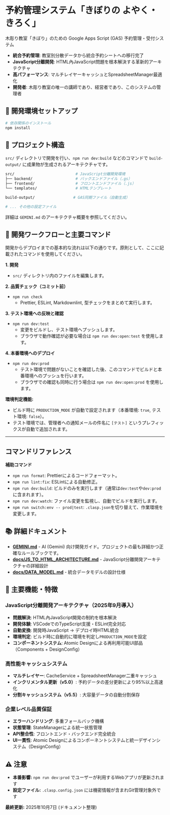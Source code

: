 # 予約管理システム「きぼりの よやく・きろく」

木彫り教室「きぼり」のための Google Apps Script (GAS) 予約管理・受付システム

- **統合予約管理**: 教室別分散データから統合予約シートへの移行完了
- **JavaScript分離開発**: HTML內JavaScript問題を根本解決する革新的アーキテクチャ
- **高パフォーマンス**: マルチレイヤーキャッシュとSpreadsheetManager最適化
- **開発者**: 木彫り教室の唯一の講師であり、経営者であり、このシステムの管理者

## 🚀 **開発環境セットアップ**

```bash
# 依存関係のインストール
npm install
```

## 📁 **プロジェクト構造**

`src/` ディレクトリで開発を行い、`npm run dev:build` などのコマンドで `build-output/` に成果物が生成されるアーキテクチャです。

```bash
src/                           # JavaScript分離開発環境
├── backend/                   # バックエンドファイル（.gs）
├── frontend/                  # フロントエンドファイル（.js）
└── templates/                 # HTMLテンプレート

build-output/                 # GAS同期ファイル（自動生成）

# ... その他の設定ファイル
```

詳細は `GEMINI.md` のアーキテクチャ概要を参照してください。

## 🧪 **開発ワークフローと主要コマンド**

開発からデプロイまでの基本的な流れは以下の通りです。原則として、ここに記載されたコマンドを使用してください。

**1. 開発**

- `src/` ディレクトリ内のファイルを編集します。

**2. 品質チェック（コミット前）**

- `npm run check`
  - Prettier, ESLint, Markdownlint, 型チェックをまとめて実行します。

**3. テスト環境への反映と確認**

- `npm run dev:test`
  - 変更をビルドし、テスト環境へプッシュします。
  - ブラウザで動作確認が必要な場合は `npm run dev:open:test` を使用します。

**4. 本番環境へのデプロイ**

- `npm run dev:prod`
  - テスト環境で問題がないことを確認した後、このコマンドでビルドと本番環境へのプッシュを行います。
  - ブラウザでの確認も同時に行う場合は `npm run dev:open:prod` を使用します。

**環境判定機能:**

- ビルド時に `PRODUCTION_MODE` が自動で設定されます（本番環境: `true`, テスト環境: `false`）。
- テスト環境では、管理者への通知メールの件名に `[テスト]` というプレフィックスが自動で追加されます。

---

## コマンドリファレンス

**補助コマンド**

- `npm run format`: Prettierによるコードフォーマット。
- `npm run lint:fix`: ESLintによる自動修正。
- `npm run dev:build`: ビルドのみを実行します（通常は`dev:test`や`dev:prod`に含まれます）。
- `npm run dev:watch`: ファイル変更を監視し、自動でビルドを実行します。
- `npm run switch:env -- prod|test`: `.clasp.json`を切り替えて、作業環境を変更します。

## 📚 **詳細ドキュメント**

- **[GEMINI.md](GEMINI.md)** - AI (Gemini) 向け開発ガイド。プロジェクトの最も詳細かつ正確なルールブックです。
- **[docs/JS_TO_HTML_ARCHITECTURE.md](docs/JS_TO_HTML_ARCHITECTURE.md)** - JavaScript分離開発アーキテクチャの詳細設計
- **[docs/DATA_MODEL.md](docs/DATA_MODEL.md)** - 統合データモデルの設計仕様

## 🌟 **主要機能・特徴**

### JavaScript分離開発アーキテクチャ（2025年9月導入）

- **問題解決**: HTML內JavaScript開発の制約を根本解決
- **開発体験**: VSCodeでのTypeScript支援・ESLint完全対応
- **自動変換**: 開発時JavaScript → デプロイ時HTML統合
- **環境判定**: ビルド時に自動的に環境を判定し`PRODUCTION_MODE`を設定
- **コンポーネントシステム**: Atomic Designによる再利用可能UI部品（Components + DesignConfig）

### 高性能キャッシュシステム

- **マルチレイヤー**: CacheService + SpreadsheetManager二重キャッシュ
- **インクリメンタル更新（v5.0）**: 予約データの差分更新により95%以上高速化
- **分割キャッシュシステム（v5.5）**: 大容量データの自動分割保存

### 企業レベル品質保証

- **エラーハンドリング**: 多重フォールバック機構
- **状態管理**: StateManagerによる統一状態管理
- **API整合性**: フロントエンド・バックエンド完全統合
- **UI一貫性**: Atomic Designによるコンポーネントシステムと統一デザインシステム（DesignConfig）

## ⚠️ **注意**

- **本番影響:** `npm run dev:prod` でユーザーが利用するWebアプリが更新されます
- **設定ファイル:** `.clasp.config.json` には機密情報が含まれGit管理対象外です


**最終更新:** 2025年10月7日 (ドキュメント整理)
